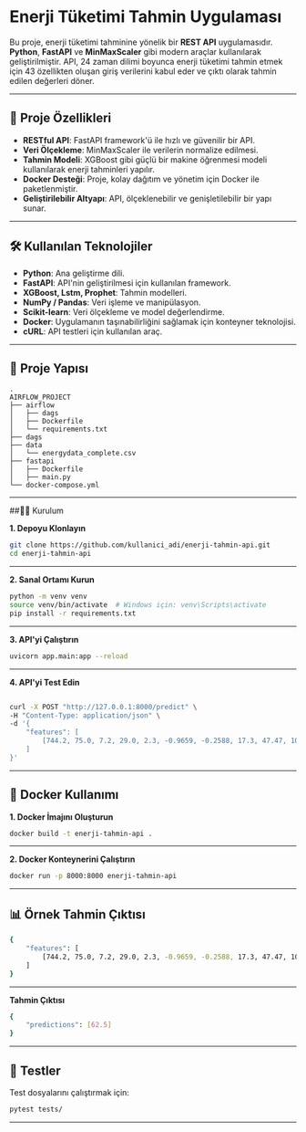 # Enerji Tüketimi Tahmin Uygulaması

Bu proje, enerji tüketimi tahminine yönelik bir **REST API** uygulamasıdır. **Python**, **FastAPI** ve **MinMaxScaler** gibi modern araçlar kullanılarak geliştirilmiştir. API, 24 zaman dilimi boyunca enerji tüketimi tahmin etmek için 43 özellikten oluşan giriş verilerini kabul eder ve çıktı olarak tahmin edilen değerleri döner.

---

## 🚀 Proje Özellikleri

- **RESTful API**: FastAPI framework'ü ile hızlı ve güvenilir bir API.
- **Veri Ölçekleme**: MinMaxScaler ile verilerin normalize edilmesi.
- **Tahmin Modeli**: XGBoost gibi güçlü bir makine öğrenmesi modeli kullanılarak enerji tahminleri yapılır.
- **Docker Desteği**: Proje, kolay dağıtım ve yönetim için Docker ile paketlenmiştir.
- **Geliştirilebilir Altyapı**: API, ölçeklenebilir ve genişletilebilir bir yapı sunar.

---

## 🛠️ Kullanılan Teknolojiler

- **Python**: Ana geliştirme dili.
- **FastAPI**: API'nin geliştirilmesi için kullanılan framework.
- **XGBoost, Lstm, Prophet**: Tahmin modelleri.
- **NumPy / Pandas**: Veri işleme ve manipülasyon.
- **Scikit-learn**: Veri ölçekleme ve model değerlendirme.
- **Docker**: Uygulamanın taşınabilirliğini sağlamak için konteyner teknolojisi.
- **cURL**: API testleri için kullanılan araç.

---

## 📂 Proje Yapısı

```plaintext
.
AIRFLOW_PROJECT
├── airflow
│   ├── dags
│   ├── Dockerfile
│   └── requirements.txt
├── dags
├── data
│   └── energydata_complete.csv
├── fastapi
│   ├── Dockerfile
│   ├── main.py
└── docker-compose.yml

```
---

##🧑‍💻 Kurulum

**1. Depoyu Klonlayın**
```bash
git clone https://github.com/kullanici_adi/enerji-tahmin-api.git
cd enerji-tahmin-api
```

---
**2. Sanal Ortamı Kurun**
```bash
python -m venv venv
source venv/bin/activate  # Windows için: venv\Scripts\activate
pip install -r requirements.txt
```
---
**3. API'yi Çalıştırın**
```bash
uvicorn app.main:app --reload
```
---

**4. API'yi Test Edin**
```bash

curl -X POST "http://127.0.0.1:8000/predict" \
-H "Content-Type: application/json" \
-d '{
    "features": [
        [744.2, 75.0, 7.2, 29.0, 2.3, -0.9659, -0.2588, 17.3, 47.47, 10.8, 0.0, 40.0, 30.0, 60.0, 104.1, 7.0, 40.0, 30.0, 60.0, 104.1, 7.0, 40.0, 30.0, 60.0, 20.07, 42.83, 19.0, 42.41, 19.79, 44.7, 19.26, 42.56, 17.6, 50.9, 6.16, 76.89, 18.14, 37.91, 18.6, 45.79, 17.1]
    ]
}'

```
---
## 🐳 Docker Kullanımı

**1. Docker İmajını Oluşturun**
```bash
docker build -t enerji-tahmin-api .
```
---

**2. Docker Konteynerini Çalıştırın**
```bash
docker run -p 8000:8000 enerji-tahmin-api

```
---
## 📊 Örnek Tahmin Çıktısı

```bash
{
    "features": [
        [744.2, 75.0, 7.2, 29.0, 2.3, -0.9659, -0.2588, 17.3, 47.47, 10.8, 0.0, 40.0, 30.0, 60.0, 104.1, 7.0, 40.0, 30.0, 60.0, 104.1, 7.0, 40.0, 30.0, 60.0, 20.07, 42.83, 19.0, 42.41, 19.79, 44.7, 19.26, 42.56, 17.6, 50.9, 6.16, 76.89, 18.14, 37.91, 18.6, 45.79, 17.1]
    ]
}

```
---
**Tahmin Çıktısı**

```bash
{
    "predictions": [62.5]
}


```
---
## 🧪 Testler

Test dosyalarını çalıştırmak için:

```bash
pytest tests/

```
---



